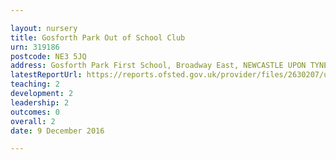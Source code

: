```yaml
---

layout: nursery
title: Gosforth Park Out of School Club
urn: 319186
postcode: NE3 5JQ
address: Gosforth Park First School, Broadway East, NEWCASTLE UPON TYNE, NE3 5JQ
latestReportUrl: https://reports.ofsted.gov.uk/provider/files/2630207/urn/319186.pdf
teaching: 2
development: 2
leadership: 2
outcomes: 0
overall: 2
date: 9 December 2016

---
```

